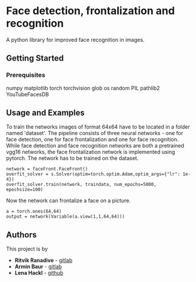 # Face detection, frontalization and recognition

A python library for improved face recognition in images. 

## Getting Started
### Prerequisites
numpy
matplotlib
torch
torchvision
glob
os
random
PIL
pathlib2
YouTubeFacesDB

## Usage and Examples

To train the networks images of format 64x64 have to be located in a folder named 'dataset'. The pipeline consists of three neural networks - one for face detection, one for face frontalization and one for face recognition.
While face detection and face recognition networks are both a pretrained vgg16 networks, the face frontalization network is implemented using pytorch.
The network has to be trained on the dataset. 
```
network = faceFront.FaceFront()
overfit_solver = s.Solver(optim=torch.optim.Adam,optim_args={"lr": 1e-4})
overfit_solver.train(network, traindata, num_epochs=5000, epochsize=100)
```
Now the network can frontalize a face on a picture.
```
a = torch.ones(64,64)
output = network(Variable(a.view(1,1,64,64)))
```

## Authors

This project is by

 * **Ritvik Ranadive** - [gitlab](https://gitlab.lrz.de/ga62maj)
 * **Armin Baur** - [gitlab](https://gitlab.lrz.de/ga38fun)
 * **Lena Hackl** - [github](https://github.com/lenamariahackl)

